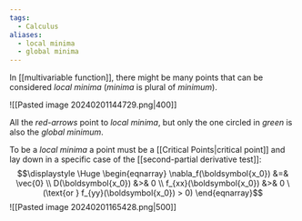 ```yaml
---
tags:
  - Calculus
aliases:
  - local minima
  - global minima
---
```

In [[multivariable function]], there might be many points that can be considered *local minima* (*minima* is plural of *minimum*).

![[Pasted image 20240201144729.png|400]]

All the *red-arrows* point to *local minima*,
but only the one circled in *green* is also the *global minimum*.

To be a *local minima* a point must be a [[Critical Points|critical point]] and lay down in a specific case of the [[second-partial derivative test]]:
$$\displaystyle \Huge \begin{eqnarray} 
\nabla_f(\boldsymbol{x_0}) &=& \vec{0}
\\
D(\boldsymbol{x_0}) &>& 0
\\
f_{xx}(\boldsymbol{x_0}) &>& 0 
\ (\text{or }
f_{yy}(\boldsymbol{x_0}) > 0)
\end{eqnarray}$$
![[Pasted image 20240201165428.png|500]]